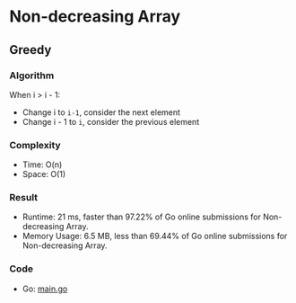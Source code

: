 # Non-decreasing Array



## Greedy



### Algorithm

When i > i - 1:
- Change i to `i-1`, consider the next element
- Change i - 1 to `i`, consider the previous element


### Complexity

- Time: O(n)
- Space: O(1)


### Result

- Runtime: 21 ms, faster than 97.22% of Go online submissions for Non-decreasing Array.
- Memory Usage: 6.5 MB, less than 69.44% of Go online submissions for Non-decreasing Array.


### Code

- Go: [main.go](#maingo)